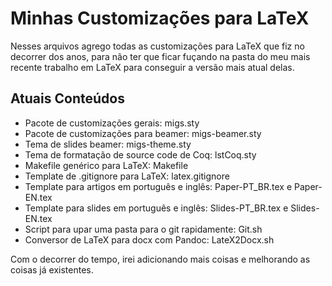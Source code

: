 # Minhas Customizações para LaTeX

Nesses arquivos agrego todas as customizações para LaTeX que fiz no decorrer dos anos, para não ter que ficar fuçando na pasta do meu mais recente trabalho em LaTeX para conseguir a versão mais atual delas.

## Atuais Conteúdos

- Pacote de customizações gerais: migs.sty
- Pacote de customizações para beamer: migs-beamer.sty
- Tema de slides beamer: migs-theme.sty
- Tema de formatação de source code de Coq: lstCoq.sty
- Makefile genérico para LaTeX: Makefile
- Template de .gitignore para LaTeX: latex.gitignore
- Template para artigos em português e inglês: Paper-PT_BR.tex e Paper-EN.tex
- Template para slides em português e inglês: Slides-PT_BR.tex e Slides-EN.tex
- Script para upar uma pasta para o git rapidamente: Git.sh
- Conversor de LaTeX para docx com Pandoc: LateX2Docx.sh

Com o decorrer do tempo, irei adicionando mais coisas e melhorando as coisas já existentes.
